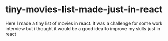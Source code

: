 # tiny-movies-list-made-just-in-react

Here I made a tiny list of movies in react. It was a challenge for some work interview but i thought it would be a good idea to improve my skills just in react
